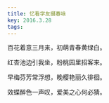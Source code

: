 ```yaml
---
title: 忆看学友摄春咏
key: 2016.3.28
tags: 
---
```


百花着意三月来，初萌青春黄绿白。

红杏池边引我坐，粉桃园里招客来。

早梅芬芳常浮想，晚樱艳丽久徘徊。

效蝶醉色一声叹，爱美之心何必猜。

</br>

